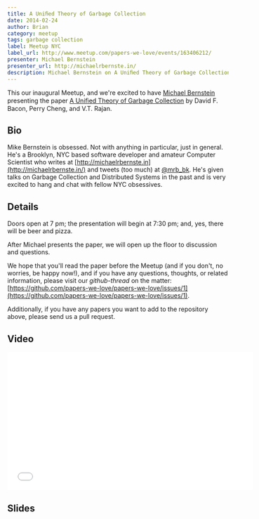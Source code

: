 ```yaml
---
title: A Uniﬁed Theory of Garbage Collection
date: 2014-02-24
author: Brian
category: meetup
tags: garbage collection
label: Meetup NYC
label_url: http://www.meetup.com/papers-we-love/events/163406212/
presenter: Michael Bernstein
presenter_url: http://michaelrbernste.in/
description: Michael Bernstein on A Uniﬁed Theory of Garbage Collection
---
```


This our inaugural Meetup, and we're excited to have [Michael Bernstein](http://michaelrbernste.in/) presenting the paper [A Uniﬁed Theory of Garbage Collection](http://www.cs.virginia.edu/~cs415/reading/bacon-garbage.pdf) by David F. Bacon, Perry Cheng, and V.T. Rajan. 

## Bio

Mike Bernstein is obsessed. Not with anything in particular, just in general. He's a Brooklyn, NYC based software developer and amateur Computer Scientist who writes at [http://michaelrbernste.in](http://michaelrbernste.in/) and tweets (too much) at [@mrb_bk](https://twitter.com/mrb_bk). He's given talks on Garbage Collection and Distributed Systems in the past and is very excited to hang and chat with fellow NYC obsessives.

## Details

Doors open at 7 pm; the presentation will begin at 7:30 pm; and, yes, there will be beer and pizza.   

After Michael presents the paper, we will open up the floor to discussion and questions.  

We hope that you'll read the paper before the Meetup (and if you don't, no worries, be happy now!), and if you have any questions, thoughts, or related information, please visit our *github-thread* on the matter: [https://github.com/papers-we-love/papers-we-love/issues/1](https://github.com/papers-we-love/papers-we-love/issues/1).

Additionally, if you have any papers you want to add to the repository above, please send us a pull request. 

## Video

<iframe width="560" height="315" src="//www.youtube.com/embed/XtUtfARSIv8" frameborder="0" allowfullscreen></iframe>

## Slides

<script async class="speakerdeck-embed" data-id="56e841407fd90131efdb6ecfb9eaf79b" data-ratio="1.17028571428571" src="//speakerdeck.com/assets/embed.js"></script>
